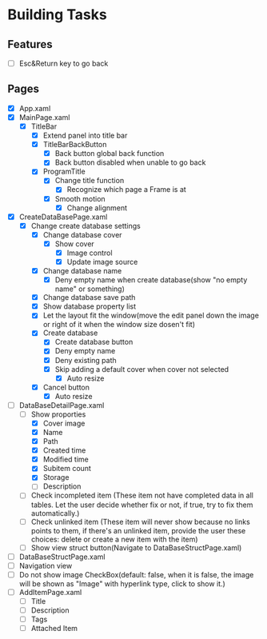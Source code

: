 # Building Tasks
## Features
- [ ] Esc&Return key to go back
## Pages
- [x] App.xaml
- [x] MainPage.xaml
  - [x] TitleBar
    - [x] Extend panel into title bar
    - [x] TitleBarBackButton
      - [x] Back button global back function
      - [x] Back button disabled when unable to go back
    - [x] ProgramTitle
      - [x] Change title function
        - [x] Recognize which page a Frame is at
      - [x] Smooth motion
        - [x] Change alignment
- [x] CreateDataBasePage.xaml
  - [x] Change create database settings
    - [x] Change database cover
      - [x] Show cover
        - [x] Image control
        - [x] Update image source
    - [x] Change database name
      - [x] Deny empty name when create database(show "no empty name" or something)
    - [x] Change database save path
    - [x] Show database property list
    - [x] Let the layout fit the window(move the edit panel down the image or right of it when the window size dosen't fit)
    - [x] Create database
      - [x] Create database button
      - [x] Deny empty name
      - [x] Deny existing path
      - [x] Skip adding a default cover when cover not selected
        - [x] Auto resize
    - [x] Cancel button
      - [x] Auto resize
- [ ] DataBaseDetailPage.xaml
  - [ ] Show proporties
    - [x] Cover image
    - [x] Name
    - [x] Path
    - [x] Created time
    - [x] Modified time
    - [x] Subitem count
    - [x] Storage
    - [ ] Description
  - [ ] Check incompleted item (These item not have completed data in all tables. Let the user decide whether fix or not, if true, try to fix them automatically.)
  - [ ] Check unlinked item (These item will never show because no links points to them, if there's an unlinked item, provide the user these choices: delete or create a new item with the item)
  - [ ] Show view struct button(Navigate to DataBaseStructPage.xaml)
- [ ] DataBaseStructPage.xaml
 - [ ] Navigation view
 - [ ] Do not show image CheckBox(default: false, when it is false, the image will be shown as "Image" with hyperlink type, click to show it.)
- [ ] AddItemPage.xaml
  - [ ] Title
  - [ ] Description
  - [ ] Tags
  - [ ] Attached Item

